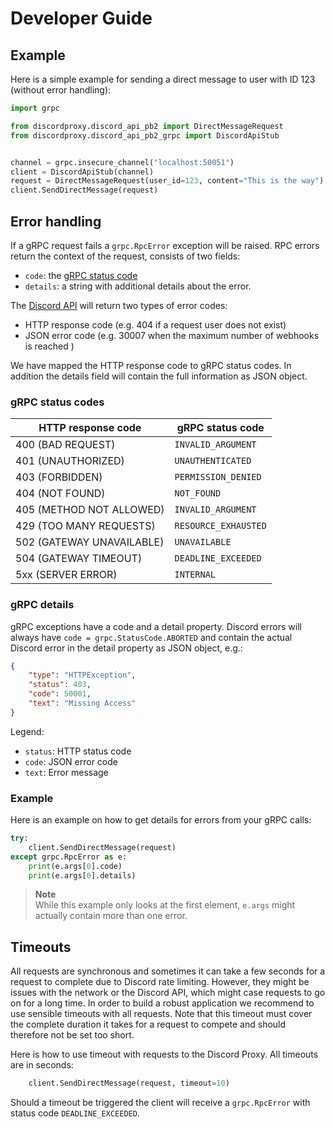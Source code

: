 # Developer Guide

## Example

Here is a simple example for sending a direct message to user with ID 123 (without error handling):

```python
import grpc

from discordproxy.discord_api_pb2 import DirectMessageRequest
from discordproxy.discord_api_pb2_grpc import DiscordApiStub


channel = grpc.insecure_channel("localhost:50051")
client = DiscordApiStub(channel)
request = DirectMessageRequest(user_id=123, content="This is the way")
client.SendDirectMessage(request)

```

## Error handling

If a gRPC request fails a `grpc.RpcError` exception will be raised. RPC errors return the context of the request, consists of two fields:

- `code`: the [gRPC status code](https://grpc.github.io/grpc/core/md_doc_statuscodes.html)
- `details`: a string with additional details about the error.

The [Discord API](https://discord.com/developers/docs/topics/opcodes-and-status-codes) will return two types of error codes:

- HTTP response code (e.g. 404 if a request user does not exist)
- JSON error code (e.g. 30007 when the maximum number of webhooks is reached )

We have mapped the HTTP response code to gRPC status codes. In addition the details field will contain the full information as JSON object.

### gRPC status codes

HTTP response code | gRPC status code
-- | --
400 (BAD REQUEST) | `INVALID_ARGUMENT`
401 (UNAUTHORIZED) | `UNAUTHENTICATED`
403 (FORBIDDEN) | `PERMISSION_DENIED`
404 (NOT FOUND) | `NOT_FOUND`
405 (METHOD NOT ALLOWED) | `INVALID_ARGUMENT`
429 (TOO MANY REQUESTS) | `RESOURCE_EXHAUSTED`
502 (GATEWAY UNAVAILABLE) | `UNAVAILABLE`
504 (GATEWAY TIMEOUT) | `DEADLINE_EXCEEDED`
5xx (SERVER ERROR) | `INTERNAL`

### gRPC details

gRPC exceptions have a code and a detail property. Discord errors will always have `code = grpc.StatusCode.ABORTED` and contain the actual Discord error in the detail property as JSON object, e.g.:

```json
{
    "type": "HTTPException",
    "status": 403,
    "code": 50001,
    "text": "Missing Access"
}
```

Legend:

- `status`: HTTP status code
- `code`: JSON error code
- `text`: Error message

### Example

Here is an example on how to get details for errors from your gRPC calls:

```python
try:
    client.SendDirectMessage(request)
except grpc.RpcError as e:
    print(e.args[0].code)
    print(e.args[0].details)
```

> **Note**<br>While this example only looks at the first element, `e.args` might actually contain more than one error.

## Timeouts

All requests are synchronous and sometimes it can take a few seconds for a request to complete due to Discord rate limiting. However, they might be issues with the network or the Discord API, which might case requests to go on for a long time. In order to build a robust application we recommend to use sensible timeouts with all requests. Note that this timeout must cover the complete duration it takes for a request to compete and should therefore not be set too short.

Here is how to use timeout with requests to the Discord Proxy. All timeouts are in seconds:

```Python
    client.SendDirectMessage(request, timeout=10)
```

Should a timeout be triggered the client will receive a `grpc.RpcError` with status code `DEADLINE_EXCEEDED`.
